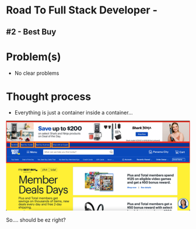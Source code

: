 # Road To Full Stack Developer - 
## #2 - Best Buy

# Problem(s)

- No clear problems

# Thought process

- Everything is just a container inside a container...

![alt text](bestbuy-containers.png)

So.... should be ez right?